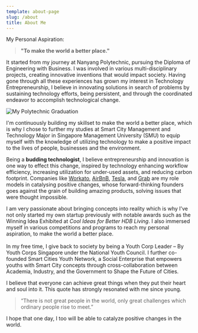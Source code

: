 ```yaml
---
template: about-page
slug: /about
title: About Me
---
```

My Personal Aspiration:

> **"To make the world a better place."**

It started from my journey at Nanyang Polytechnic, pursuing the Diploma of Engineering with Business. I was involved in various multi-disciplinary projects, creating innovative inventions that would impact society. Having gone through all these experiences has grown my interest in Technology Entrepreneurship, I believe in innovating solutions in search of problems by sustaining technology efforts, being persistent, and through the coordinated endeavor to accomplish technological change.

![My Polytechnic Graduation](/assets/img_6919.jpg "Graduation Photoshoot")

I'm continuously building my skillset to make the world a better place, which is why I chose to further my studies at Smart City Management and Technology Major in Singapore Management University (SMU) to equip myself with the knowledge of utilizing technology to make a positive impact to the lives of people, businesses and the environment.

Being a **budding technologist**, I believe entrepreneurship and innovation is one way to effect this change, inspired by technology enhancing workflow efficiency, increasing utilization for under-used assets, and reducing carbon footprint. Companies like [](https://www.grab.com/sg/)[](https://www.uber.com/)[](https://about.google/)[Workato](https://www.workato.com/), [AirBnB](https://www.airbnb.com.sg/), [Tesla](https://www.tesla.com/), and [](https://www.spacex.com/)[](https://www.uber.com/)[Grab](https://www.grab.com/sg/) are my role models in catalysing positive changes, whose forward-thinking founders goes against the grain of building amazing products, solving issues that were thought impossible.

I am very passionate about bringing concepts into reality which is why I’ve not only started my own startup previously with notable awards such as the Winning Idea Exhibited at *Cool Ideas for Better HDB Living*. I also immersed myself in various competitions and programs to reach my personal aspiration, to make the world a better place.\
\
In my free time, I give back to society by being a Youth Corp Leader – By Youth Corps Singapore under the National Youth Council. I further co-founded Smart Cities Youth Network, a Social Enterprise that empowers youths with Smart City concepts through cross-collaboration between Academia, Industry, and the Government to Shape the Future of Cities.

I believe that everyone can achieve great things when they put their heart and soul into it. This quote has strongly resonated with me since young.

> “There is not great people in the world, only great challenges which ordinary people rise to meet.”

I hope that one day, I too will be able to catalyze positive changes in the world.